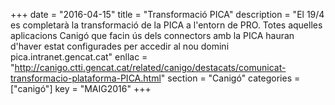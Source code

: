 +++
date        = "2016-04-15"
title       = "Transformació PICA"
description = "El 19/4 es completarà la transformació de la PICA a l'entorn de PRO. Totes aquelles aplicacions Canigó que facin ús dels connectors amb la PICA hauran d'haver estat configurades per accedir al nou domini pica.intranet.gencat.cat"
enllac      = "http://canigo.ctti.gencat.cat/related/canigo/destacats/comunicat-transformacio-plataforma-PICA.html"
section     = "Canigó"
categories  = ["canigó"]
key         = "MAIG2016"
+++
